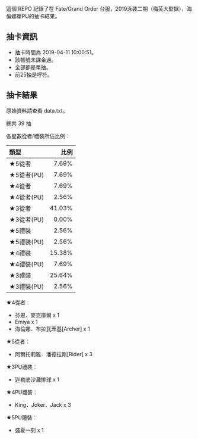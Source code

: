 這個 REPO 記錄了在 Fate/Grand Order 台服，2019泳裝二期（梅芙大監獄），海倫娜單PU的抽卡結果。

抽卡資訊
-------

* 抽卡時間為 2019-04-11 10:00:51。
* 該帳號未課金過。
* 全部都是單抽。
* 前25抽是呼符。

抽卡結果
-------

原始資料請查看 data.txt。

總共 39 抽

各星數從者/禮裝所佔比例︰

| 類型        |   比例 |
| :---------- | -----: |
| ★5從者     |  7.69% |
| ★5從者(PU) |  7.69% |
| ★4從者     |  7.69% |
| ★4從者(PU) |  2.56% |
| ★3從者     | 41.03% |
| ★3從者(PU) |  0.00% |
| ★5禮裝     |  2.56% |
| ★5禮裝(PU) |  2.56% |
| ★4禮裝     | 15.38% |
| ★4禮裝(PU) |  7.69% |
| ★3禮裝     | 25.64% |
| ★3禮裝(PU) |  2.56% |

★4從者︰

* 芬恩．麥克庫爾 x 1
* Emiya x 1
* 海倫娜．布拉瓦茨基[Archer] x 1

★5從者︰

* 阿爾托莉雅．潘德拉剛[Rider] x 3

★3PU禮裝︰

* 迦勒底沙灘排球 x 1

★4PU禮裝︰

* King．Joker．Jack x 3

★5PU禮裝︰

* 盛夏一刻 x 1

